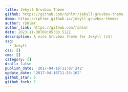 ```yaml
---
title: Jekyll Gruvbox Theme
github: https://github.com/rphlmr/jekyll-gruvbox-theme
demo: https://rphlmr.github.io/jekyll-gruvbox-theme/
author: rphlmr
author_link: https://github.com/rphlmr
date: 2023-11-30T08:05:03.512Z
description: A nice Gruvbox theme for Jekyll (v3)
ssg:
  - Jekyll
css: []
cms: []
category: []
draft: false
publish_date: '2017-04-16T11:07:24Z'
update_date: '2017-04-16T11:25:16Z'
github_star: 5
github_fork: 2
---
```

